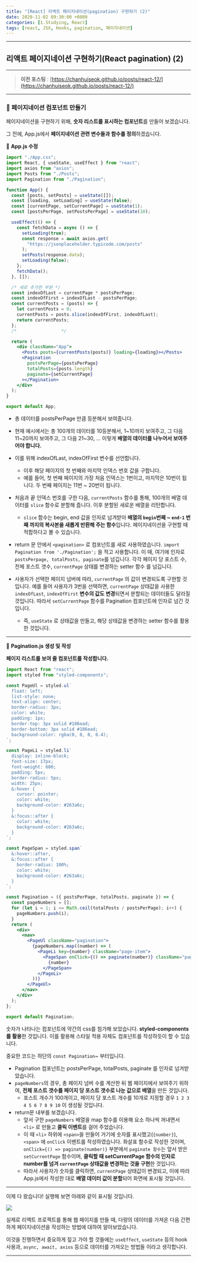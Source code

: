 ```yaml
---
title: "[React] 리액트 페이지네이션(pagination) 구현하기 (2)"
date: 2020-11-02 09:30:00 +0800
categories: [1.Studying, React]
tags: [react, JSX, Hooks, pagination, 페이지네이션]
---
```


---

## **리액트 페이지네이션 구현하기(React pagination) (2)**

---

> **이전 포스팅** : [https://chanhuiseok.github.io/posts/react-12/](https://chanhuiseok.github.io/posts/react-12/)

---

### **📘 페이지네이션 컴포넌트 만들기**

페이지네이션을 구현하기 위해, **숫자 리스트를 표시하는 컴포넌트**를 만들어 보겠습니다.

그 전에, App.js에서 **페이지네이션 관련 변수들과 함수를 정의**하겠습니다.

📜 **App.js 수정**

```jsx
import "./App.css";
import React, { useState, useEffect } from "react";
import axios from "axios";
import Posts from "./Posts";
import Pagination from "./Pagination";

function App() {
  const [posts, setPosts] = useState([]);
  const [loading, setLoading] = useState(false);
  const [currentPage, setCurrentPage] = useState(1);
  const [postsPerPage, setPostsPerPage] = useState(10);

  useEffect(() => {
    const fetchData = async () => {
      setLoading(true);
      const response = await axios.get(
        "https://jsonplaceholder.typicode.com/posts"
      );
      setPosts(response.data);
      setLoading(false);
    };
    fetchData();
  }, []);

  /* 새로 추가한 부분 */
  const indexOfLast = currentPage * postsPerPage;
  const indexOfFirst = indexOfLast - postsPerPage;
  const currentPosts = (posts) => {
    let currentPosts = 0;
    currentPosts = posts.slice(indexOfFirst, indexOfLast);
    return currentPosts;
  };
  /*                 */

  return (
    <div className="App">
      <Posts posts={currentPosts(posts)} loading={loading}></Posts>
      <Pagination
        postsPerPage={postsPerPage}
        totalPosts={posts.length}
        paginate={setCurrentPage}
      ></Pagination>
    </div>
  );
}

export default App;
```

- 총 데이터를 postsPerPage 만큼 등분해서 보여줍니다.
- 현재 예시에서는 총 100개의 데이터를 10등분해서, 1~10까지 보여주고, 그 다음 11~20까지 보여주고, 그 다음 21~30, ... 이렇게 **배열의 데이터를 나누어서 보여주어야 합니다.**
- 이를 위해 indexOfLast, indexOfFirst 변수를 선언합니다.

  - 이후 해당 페이지의 첫 번째와 마지막 인덱스 번호 값을 구합니다.
  - 예를 들어, 첫 번째 페이지의 가장 처음 인덱스는 1번이고, 마지막은 10번이 됩니다. 두 번째 페이지는 11번 ~ 20번이 됩니다.

- 처음과 끝 인덱스 번호를 구한 다음, `currentPosts` 함수를 통해, 100개의 배열 데이터를 `slice` 함수로 분할해 줍니다. 이후 분할된 새로운 배열을 리턴합니다.

  - `slice` 함수는 begin, end 값을 인자로 넘겨받아 **배열의 `begin`번째 ~ `end-1` 번째 까지의 복사본을 새롭게 반환해 주는 함수**입니다. 페이지네이션을 구현할 때 적합하다고 볼 수 있습니다.

- return 문 안에서 `<pagination>` 로 컴포넌트를 새로 사용하였습니다. `import Pagination from './Pagination';` 을 적고 사용합니다. 이 때, 여기에 인자로 `postsPerpage, totalPosts, paginate`를 넘깁니다. 각각 페이지 당 포스트 수, 전체 포스트 갯수, `currentPage` 상태를 변경하는 setter 함수 를 넘깁니다.
- 사용자가 선택한 페이지 넘버에 따라, `currentPage` 의 값이 변경되도록 구현할 것입니다. 예를 들어 사용자가 3번을 선택하면, `currentPage` 상태값을 사용한 `indexOfLast`, `indexOfFirst` **변수의 값도 변경**되면서 분할되는 데이터들도 달라질 것입니다. 따라서 `setCurrentPage` 함수를 Pagination 컴포넌트에 인자로 넘긴 것입니다.
  - 즉, `useState` 로 상태값을 만들고, 해당 상태값을 변경하는 setter 함수를 활용한 것입니다.

---

📜 **Pagination.js 생성 및 작성**

**페이지 리스트를 보여 줄 컴포넌트를 작성합니다.**

```jsx
import React from "react";
import styled from "styled-components";

const PageUl = styled.ul`
  float: left;
  list-style: none;
  text-align: center;
  border-radius: 3px;
  color: white;
  padding: 1px;
  border-top: 3px solid #186ead;
  border-bottom: 3px solid #186ead;
  background-color: rgba(0, 0, 0, 0.4);
`;

const PageLi = styled.li`
  display: inline-block;
  font-size: 17px;
  font-weight: 600;
  padding: 5px;
  border-radius: 5px;
  width: 25px;
  &:hover {
    cursor: pointer;
    color: white;
    background-color: #263a6c;
  }
  &:focus::after {
    color: white;
    background-color: #263a6c;
  }
`;

const PageSpan = styled.span`
  &:hover::after,
  &:focus::after {
    border-radius: 100%;
    color: white;
    background-color: #263a6c;
  }
`;

const Pagination = ({ postsPerPage, totalPosts, paginate }) => {
  const pageNumbers = [];
  for (let i = 1; i <= Math.ceil(totalPosts / postsPerPage); i++) {
    pageNumbers.push(i);
  }
  return (
    <div>
      <nav>
        <PageUl className="pagination">
          {pageNumbers.map((number) => (
            <PageLi key={number} className="page-item">
              <PageSpan onClick={() => paginate(number)} className="page-link">
                {number}
              </PageSpan>
            </PageLi>
          ))}
        </PageUl>
      </nav>
    </div>
  );
};

export default Pagination;
```

숫자가 나타나는 컴포넌트에 약간의 css를 첨가해 보았습니다. **styled-components를 활용**한 것입니다. 이를 활용해 스타일 적용 자체도 컴포넌트를 작성하듯이 할 수 있습니다.

중요한 코드는 하단의 `const Pagination`~ 부터입니다.

- Pagination 컴포넌트는 postsPerPage, totalPosts, paginate 를 인자로 넘겨받았습니다.
- `pageNumbers`의 경우, 총 페이지 넘버 수를 계산한 뒤 웹 페이지에서 보여주기 위하여, **전체 포스트 갯수를 페이지 당 포스트 갯수로 나눈 값으로 배열**을 만든 것입니다.
  - 포스트 개수가 100개이고, 페이지 당 포스트 개수를 10개로 지정할 경우 `1 2 3 4 5 6 7 8 9 10` 이 생성될 것입니다.
- return문 내부를 보겠습니다.
  - 앞서 구한 `pageNumbers` 배열을 map 함수를 이용해 요소 하나씩 꺼내면서 `<li>` 로 만들고 **클릭 이벤트**를 걸어 주었습니다.
  - 이 때 `<li>` 하위에 `<span>`을 만들어 거기에 숫자를 표시했고(`{number}`), `<span>` 에 `onClick` 이벤트를 작성하였습니다. 화살표 함수로 작성한 것이며, `onClick={() => paginate(number)}` 부분에서 `paginate 함수`는 앞서 받은 `setCurrentPage` 함수이며, **클릭할 때 setCurrentPage 함수의 인자로 number를 넘겨 `currentPage` 상태값을 변경하는 것을 구현**한 것입니다.
  - 따라서 사용자가 숫자를 클릭하면, `currentPage` 상태값이 변경되고, 이에 따라 App.js에서 작성한 대로 **배열 데이터 값이 분할**되어 화면에 표시될 것입니다.

---

이제 다 왔습니다! 실행해 보면 아래와 같이 표시될 것입니다.

![](https://i.imgur.com/rxTeLuQ.gif)

실제로 리액트 프로젝트를 통해 웹 페이지를 만들 때, 다량의 데이터를 가져온 다음 간편하게 페이지네이션을 작성하는 방법에 대하여 알아보았습니다.

이것을 진행하면서 중요하게 짚고 가야 할 것들에는 `useEffect`, `useState` 등의 hook 사용과, `async, await, axios` 등으로 데이터를 가져오는 방법들 이라고 생각합니다.

---
